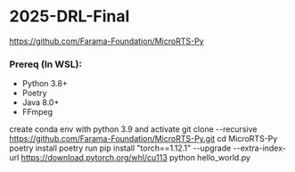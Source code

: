 # 2025-DRL-Final

https://github.com/Farama-Foundation/MicroRTS-Py

### Prereq (In WSL):
- Python 3.8+
- Poetry
- Java 8.0+
- FFmpeg

create conda env with python 3.9 and activate 
git clone --recursive https://github.com/Farama-Foundation/MicroRTS-Py.git 
cd MicroRTS-Py 
poetry install 
poetry run pip install "torch==1.12.1" --upgrade --extra-index-url https://download.pytorch.org/whl/cu113
python hello_world.py